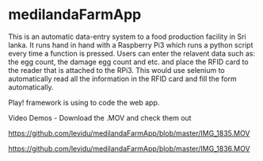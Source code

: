 # medilandaFarmApp

This is an automatic data-entry system to a food production facility in Sri lanka. It runs hand in hand with a Raspberry Pi3 which runs a python script every time a function is pressed. Users can enter the relavent data such as: the egg count, the damage egg count and etc. and place the RFID card to the reader that is attached to the RPi3. This would use selenium to automatically read all the information in the RFID card and fill the form automatically.

Play! framework is using to code the web app.

Video Demos - Download the .MOV and check them out

https://github.com/levidu/medilandaFarmApp/blob/master/IMG_1835.MOV

https://github.com/levidu/medilandaFarmApp/blob/master/IMG_1836.MOV
